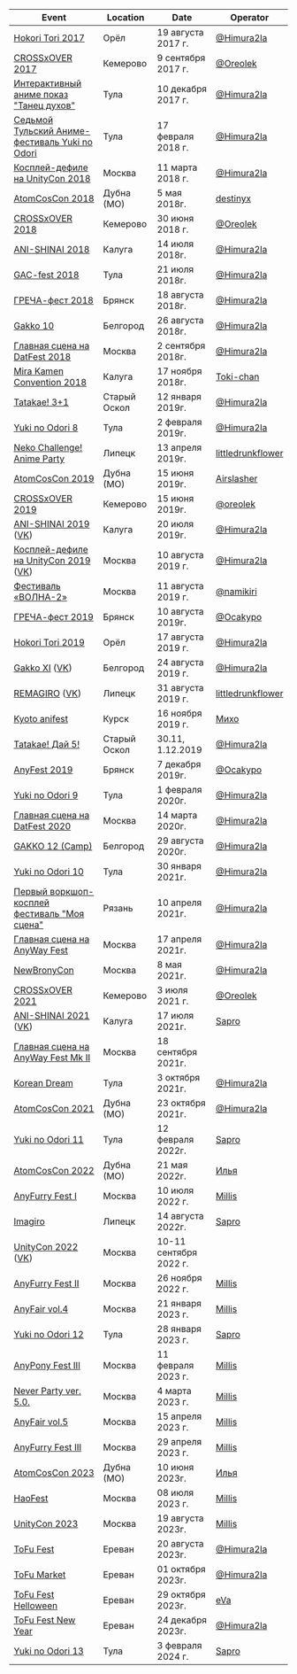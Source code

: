 | Event | Location | Date | Operator |
| ------- | ---- | ---- | ---- |
| [Hokori Tori 2017](https://vk.com/hokori_tori) | Орёл | 19 августа 2017 г. | [@Himura2la](https://github.com/Himura2la) |
| [СROSSxOVER 2017](https://vk.com/crossover_42) | Кемерово | 9 сентября 2017 г. | [@Oreolek](https://github.com/Oreolek) |
| [Интерактивный аниме показ "Танец духов"](https://vk.com/tulaanime11) | Тула | 10 декабря 2017 г. | [@Himura2la](https://github.com/Himura2la) |
| [Седьмой Тульский Аниме-фестиваль Yuki no Odori](https://vk.com/tulaanimefest) | Тула | 17 февраля 2018 г. | [@Himura2la](https://github.com/Himura2la) |
| [Косплей-дефиле на UnityCon 2018](http://unitycon.ru) | Москва | 11 марта 2018 г. | [@Himura2la](https://github.com/Himura2la) |
| [AtomCosCon 2018](https://vk.com/cosfest) | Дубна (МО) | 5 мая 2018г. | [destinyx](https://vk.com/destinxxx) |
| [СROSSxOVER 2018](https://vk.com/crossover_42) | Кемерово | 30 июня 2018 г. | [@Oreolek](https://github.com/Oreolek) |
| [ANI-SHINAI 2018](https://vk.com/anishinai2018) | Калуга | 14 июля 2018г. | [@Himura2la](https://github.com/Himura2la) |
| [GAC-fest 2018](https://vk.com/gacfest2018) | Тула | 21 июля 2018г. | [@Himura2la](https://github.com/Himura2la) |
| [ГРЕЧА-фест 2018](https://vk.com/grechafest2018) | Брянск | 18 августа 2018г. | [@Himura2la](https://github.com/Himura2la) |
| [Gakko 10](https://vk.com/club85877017) | Белгород | 26 августа 2018г. | [@Himura2la](https://github.com/Himura2la) |
| [Главная сцена на DatFest 2018](https://vk.com/datfest) | Москва | 2 сентября 2018г. | [@Himura2la](https://github.com/Himura2la) |
| [Mira Kamen Convention 2018](https://vk.com/mkfest) | Калуга | 17 ноября 2018г. | [Toki-chan](https://vk.com/toki__chan) |
| [Tatakae! 3+1](https://vk.com/tata4old) | Старый Оскол | 12 января 2019г. | [@Himura2la](https://github.com/Himura2la) |
| [Yuki no Odori 8](https://vk.com/tulaanimefest) | Тула | 2 февраля 2019г. | [@Himura2la](https://github.com/Himura2la) |
| [Neko Challenge! Anime Party](https://vk.com/remagiroparty) | Липецк | 13 апреля 2019г. | [littledrunkflower](https://vk.com/littledrunkflower) |
| [AtomCosCon 2019](https://vk.com/cosfest) | Дубна (МО) | 15 июня 2019г. | [Airslasher](https://vk.com/courier_from_vegas) |
| [CROSSxOVER 2019](https://vk.com/crossxover42) | Кемерово | 15 июня 2019г. | [@oreolek](https://github.com/oreolek) |
| [ANI-SHINAI 2019](https://anishinai.cosplay2.ru/) ([VK](https://vk.com/anishinai))| Калуга | 20 июля 2019г. | [@Himura2la](https://github.com/Himura2la) |
| [Косплей-дефиле на UnityCon 2019](http://unitycon.ru) ([VK](https://vk.com/unitycon)) | Москва | 10 августа 2019 г. | [@Himura2la](https://github.com/Himura2la) |
| [Фестиваль «ВОЛНА-2»](https://vk.com/volna2_fest) | Москва | 11 августа 2019 г. | [@namikiri](https://github.com/namikiri) |
| [ГРЕЧА-фест 2019](https://vk.com/grechafest2019) | Брянск | 10 августа 2019г. | [@Ocakypo](https://github.com/Ocakypo) |
| [Hokori Tori 2019](https://vk.com/hokori_tori) | Орёл | 17 августа 2019 г. | [@Himura2la](https://github.com/Himura2la) |
| [Gakko XI](http://gakko-fest.ru/) ([VK](https://vk.com/gakko_official)) | Белгород | 24 августа 2019 г. | [@Himura2la](https://github.com/Himura2la) |
| [REMAGIRO](https://remagiro.cosplay2.ru/) ([VK](https://vk.com/remagiro)) | Липецк | 31 августа 2019 г. | [littledrunkflower](https://vk.com/littledrunkflower) |
| [Kyoto anifest](https://vk.com/kyotoanifest2019) | Курск | 16 ноября 2019 г. | [Михо](https://vk.com/mihomihovna) |
| [Tatakae! Дай 5!](https://vk.com/tatakaefest) | Старый Оскол | 30.11, 1.12.2019 | [@Himura2la](https://github.com/Himura2la) |
| [AnyFest 2019](https://vk.com/anyfest) | Брянск | 7 декабря 2019г. | [@Ocakypo](https://github.com/Ocakypo) |
| [Yuki no Odori 9](https://vk.com/tulaanimefest) | Тула | 1 февраля 2020г. | [@Himura2la](https://github.com/Himura2la) |
| [Главная сцена на DatFest 2020](https://vk.com/datfest) | Москва | 14 марта 2020г. | [@Himura2la](https://github.com/Himura2la) |
| [GAKKO 12 (Camp)](https://vk.com/gakko_official) | Белгород | 29 августа 2020г. | [@Himura2la](https://github.com/Himura2la) |
| [Yuki no Odori 10](https://vk.com/tulaanimefest) | Тула | 30 января 2021г. | [@Himura2la](https://github.com/Himura2la) |
| [Первый воркшоп-косплей фестиваль "Моя сцена"](https://vk.com/itsmystage) | Рязань | 10 апреля 2021г. | [@Himura2la](https://github.com/Himura2la) |
| [Главная сцена на AnyWay Fest](https://vk.com/anywayfest) | Москва | 17 апреля 2021г. | [@Himura2la](https://github.com/Himura2la) |
| [NewBronyCon](https://vk.com/newbronycon) | Москва | 8 мая 2021г. | [@Himura2la](https://github.com/Himura2la) |
| [СROSSxOVER 2021](https://vk.com/crossover42) | Кемерово | 3 июля 2021 г. | [@Oreolek](https://github.com/Oreolek) |
| [ANI-SHINAI 2021](https://anishinai.cosplay2.ru/) ([VK](https://vk.com/anishinai))| Калуга | 17 июля 2021г. | [Sapro](https://vk.com/sapro_0w0) |
| [Главная сцена на AnyWay Fest Mk II](https://vk.com/anywayfest) | Москва | 18 сентября 2021г. |  |
| [Korean Dream](https://vk.com/koreandream_fest) | Тула | 3 октября 2021г. | [@Himura2la](https://github.com/Himura2la) |
| [AtomCosCon 2021](https://vk.com/cosfest) | Дубна (МО) | 23 октября 2021г. | [@Himura2la](https://github.com/Himura2la) |
| [Yuki no Odori 11](https://vk.com/tulaanimefest) | Тула | 12 февраля 2022г. | [Sapro](https://vk.com/sapro_0w0) |
| [AtomCosCon 2022](https://vk.com/cosfest) | Дубна (МО) | 21 мая 2022г. | [Илья](https://vk.com/maxtremalitylow) |
| [AnyFurry Fest I](https://vk.com/anyfurryfest) | Москва | 10 июля 2022 г. | [Millis](https://vk.com/l_millis_l) |
| [Imagiro](https://vk.com/imagiro22) | Липецк | 14 августа 2022г. | [Sapro](https://vk.com/sapro_0w0) |
| [UnityCon 2022](http://unitycon.ru) ([VK](https://vk.com/unitycon)) | Москва | 10-11 сентября 2022 г. | |
| [AnyFurry Fest II](https://vk.com/anyfurryfest) | Москва | 26 ноября 2022 г. | [Millis](https://vk.com/l_millis_l) |
| [AnyFair vol.4](https://vk.com/anyfair) | Москва | 21 января 2023 г. | [Millis](https://vk.com/l_millis_l) |
| [Yuki no Odori 12](https://vk.com/tulaanimefest) | Тула | 28 января 2023 г. | [Sapro](https://vk.com/sapro_0w0) |
| [AnyPony Fest III](https://vk.com/anyponyfest) | Москва | 11 февраля 2023 г. | [Millis](https://vk.com/l_millis_l) |
| [Never Party ver. 5.0.](https://vk.com/neverparty) | Москва | 4 марта 2023 г. | [Millis](https://vk.com/l_millis_l) |
| [AnyFair vol.5](https://vk.com/anyfair) | Москва | 15 апреля 2023 г. | [Millis](https://vk.com/l_millis_l) |
| [AnyFurry Fest III](https://vk.com/anyfurryfest) | Москва | 29 апреля 2023 г. | [Millis](https://vk.com/l_millis_l) |
| [AtomCosCon 2023](https://vk.com/cosfest) | Дубна (МО) | 10 июня 2023г. | [Илья](https://vk.com/maxtremalitylow) |
| [HaoFest](https://vk.com/haofest) | Москва | 08 июля 2023 г. | [Millis](https://vk.com/l_millis_l) |
| [UnityCon 2023](https://uc23.cosplay2.ru/) | Москва | 19 августа 2023г. | [Millis](https://vk.com/l_millis_l) |
| [ToFu Fest](https://www.instagram.com/tofu_fest/) | Ереван | 20 августа 2023г. | [@Himura2la](https://github.com/Himura2la) |
| [ToFu Market](https://www.instagram.com/tofu_market/) | Ереван | 01 октября 2023г. | [@Himura2la](https://github.com/Himura2la) |
| [ToFu Fest Helloween](https://www.instagram.com/tofu_fest/) | Ереван | 29 октября 2023г. | [eVa](https://www.instagram.com/cosmea_v_v/) |
| [ToFu Fest New Year](https://www.instagram.com/tofu_fest/) | Ереван | 24 декабря 2023г. | [@Himura2la](https://github.com/Himura2la) |
| [Yuki no Odori 13](https://vk.com/tulaanimefest) | Тула | 3 февраля 2024 г. | [Sapro](https://vk.com/sapro_0w0) |

